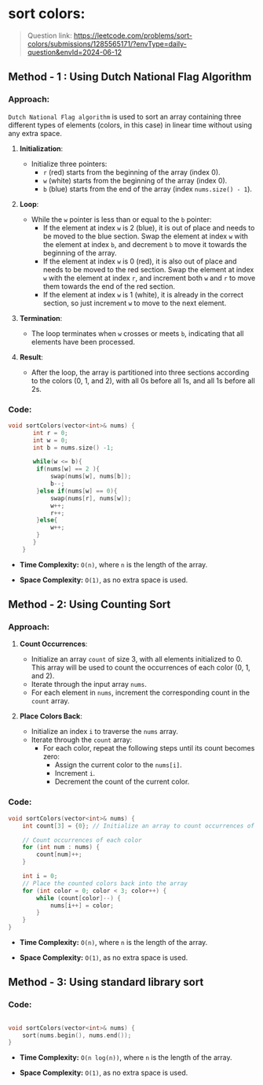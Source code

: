 # sort colors:

> Question link:
> https://leetcode.com/problems/sort-colors/submissions/1285565171/?envType=daily-question&envId=2024-06-12

## Method - 1 : Using Dutch National Flag Algorithm
### Approach:
 `Dutch National Flag algorithm` is used to sort an array containing three different types of elements (colors, in this case) in linear time without using any extra space. 

1. **Initialization**: 
   - Initialize three pointers:
     - `r` (red) starts from the beginning of the array (index 0).
     - `w` (white) starts from the beginning of the array (index 0).
     - `b` (blue) starts from the end of the array (index `nums.size() - 1`).


2. **Loop**:
   - While the `w` pointer is less than or equal to the `b` pointer:
     - If the element at index `w` is 2 (blue), it is out of place and needs to be moved to the blue section. Swap the element at index `w` with the element at index `b`, and decrement `b` to move it towards the beginning of the array.
     - If the element at index `w` is 0 (red), it is also out of place and needs to be moved to the red section. Swap the element at index `w` with the element at index `r`, and increment both `w` and `r` to move them towards the end of the red section.
     - If the element at index `w` is 1 (white), it is already in the correct section, so just increment `w` to move to the next element.

3. **Termination**:
   - The loop terminates when `w` crosses or meets `b`, indicating that all elements have been processed.

4. **Result**:
   - After the loop, the array is partitioned into three sections according to the colors (0, 1, and 2), with all 0s before all 1s, and all 1s before all 2s.

### Code:

```C++
void sortColors(vector<int>& nums) {
       int r = 0;
       int w = 0;
       int b = nums.size() -1;

       while(w <= b){
        if(nums[w] == 2 ){
            swap(nums[w], nums[b]);
            b--;
        }else if(nums[w] == 0){
            swap(nums[r], nums[w]);
            w++;
            r++;
        }else{
            w++;
        }
       }
    }
```

- **Time Complexity:** `O(n)`, where `n` is the length of the array.

- **Space Complexity:** `O(1)`, as no extra space is used.

## Method - 2: Using Counting Sort

### Approach:

1. **Count Occurrences**:
   - Initialize an array `count` of size 3, with all elements initialized to 0. This array will be used to count the occurrences of each color (0, 1, and 2).
   - Iterate through the input array `nums`.
   - For each element in `nums`, increment the corresponding count in the `count` array.

2. **Place Colors Back**:
   - Initialize an index `i` to traverse the `nums` array.
   - Iterate through the `count` array:
     - For each color, repeat the following steps until its count becomes zero:
       - Assign the current color to the `nums[i]`.
       - Increment `i`.
       - Decrement the count of the current color.


### Code:

```C++
void sortColors(vector<int>& nums) {
    int count[3] = {0}; // Initialize an array to count occurrences of each color

    // Count occurrences of each color
    for (int num : nums) {
        count[num]++;
    }

    int i = 0;
    // Place the counted colors back into the array
    for (int color = 0; color < 3; color++) {
        while (count[color]--) {
            nums[i++] = color;
        }
    }
}

```

- **Time Complexity:** `O(n)`, where `n` is the length of the array.

- **Space Complexity:** `O(1)`, as no extra space is used.

## Method - 3: Using standard library sort

### Code:

```C++  

void sortColors(vector<int>& nums) {
    sort(nums.begin(), nums.end());
}
``` 

- **Time Complexity:** `O(n log(n))`, where `n` is the length of the array.

- **Space Complexity:** `O(1)`, as no extra space is used.